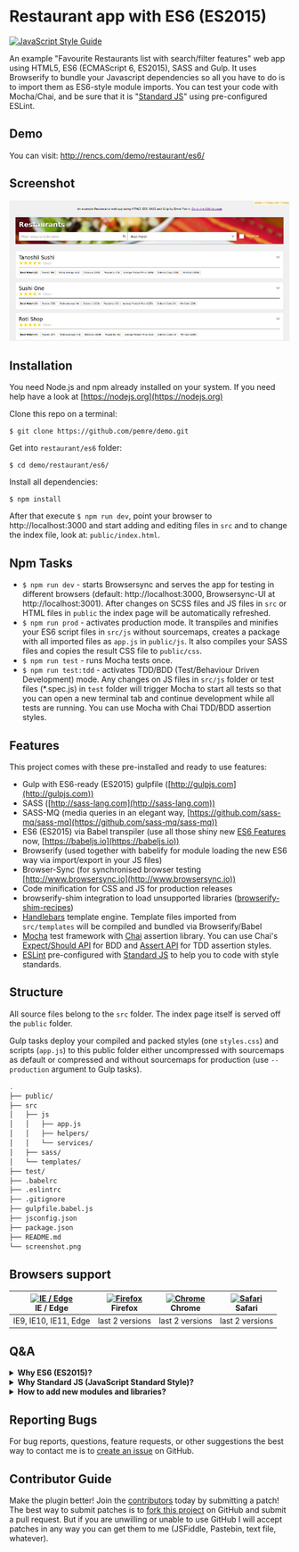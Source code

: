 # Restaurant app with ES6 (ES2015)

[![JavaScript Style Guide](https://cdn.rawgit.com/standard/standard/master/badge.svg)](https://github.com/standard/standard)

An example "Favourite Restaurants list with search/filter features" web app using HTML5, ES6 (ECMAScript 6, ES2015), SASS and Gulp. It uses Browserify to bundle your Javascript dependencies so all you have to do is to import them as ES6-style module imports. You can test your code with Mocha/Chai, and be sure that it is "[Standard JS](https://standardjs.com)" using pre-configured ESLint.

## Demo

You can visit: http://rencs.com/demo/restaurant/es6/

## Screenshot
![Screenshot](screenshot.png?raw=true "Screenshot")

## Installation

You need Node.js and npm already installed on your system. If you need help have a look at [https://nodejs.org](https://nodejs.org)

Clone this repo on a terminal:
```
$ git clone https://github.com/pemre/demo.git
```

Get into `restaurant/es6` folder:
```
$ cd demo/restaurant/es6/
```

Install all dependencies:

```
$ npm install
```

After that execute `$ npm run dev`, point your browser to http://localhost:3000 and start adding and editing files in `src` and to change the index file, look at: `public/index.html`.

## Npm Tasks

* `$ npm run dev` - starts Browsersync and serves the app for testing in different browsers (default: http://localhost:3000, Browsersync-UI at http://localhost:3001). After changes on SCSS files and JS files in `src` or HTML files in `public` the index page will be automatically refreshed.
* `$ npm run prod` - activates production mode. It transpiles and minifies your ES6 script files in `src/js` without sourcemaps, creates a package with all imported files as `app.js` in `public/js`. It also compiles your SASS files and copies the result CSS file to `public/css`.
* `$ npm run test` - runs Mocha tests once.
* `$ npm run test:tdd` - activates TDD/BDD (Test/Behaviour Driven Development) mode. Any changes on JS files in `src/js` folder or test files (*.spec.js) in `test` folder will trigger Mocha to start all tests so that you can open a new terminal tab and continue development while all tests are running. You can use Mocha with Chai TDD/BDD assertion styles.

## Features

This project comes with these pre-installed and ready to use features:

- Gulp with ES6-ready (ES2015) gulpfile ([http://gulpjs.com](http://gulpjs.com))
- SASS ([http://sass-lang.com](http://sass-lang.com))
- SASS-MQ (media queries in an elegant way, [https://github.com/sass-mq/sass-mq](https://github.com/sass-mq/sass-mq))
- ES6 (ES2015) via Babel transpiler (use all those shiny new [ES6 Features](http://es6-features.org) now, [https://babeljs.io](https://babeljs.io))
- Browserify (used together with babelify for module loading the new ES6 way via import/export in your JS files)
- Browser-Sync (for synchronised browser testing [http://www.browsersync.io](http://www.browsersync.io))
- Code minification for CSS and JS for production releases
- browserify-shim integration to load unsupported libraries ([browserify-shim-recipes](https://github.com/thlorenz/browserify-shim/wiki/browserify-shim-recipes))
- [Handlebars](http://handlebarsjs.com) template engine. Template files imported from `src/templates` will be compiled and bundled via Browserify/Babel
- [Mocha](https://mochajs.org) test framework with [Chai](http://chaijs.com) assertion library. You can use Chai's [Expect/Should API](http://chaijs.com/api/bdd) for BDD and [Assert API](http://chaijs.com/api/assert) for TDD assertion styles.
- [ESLint](http://eslint.org) pre-configured with [Standard JS](https://standardjs.com) to help you to code with style standards.

## Structure

All source files belong to the `src` folder. The index page itself is served off the `public` folder.

Gulp tasks deploy your compiled and packed styles (one `styles.css`) and scripts (`app.js`) to this public folder either uncompressed with sourcemaps as default or compressed and without sourcemaps for production (use `--production` argument to Gulp tasks).

```bash
.
├── public/
├── src
│   ├── js
│   │   ├── app.js
│   │   ├── helpers/
│   │   └── services/
│   ├── sass/
│   └── templates/
├── test/
├── .babelrc
├── .eslintrc
├── .gitignore
├── gulpfile.babel.js
├── jsconfig.json
├── package.json
├── README.md
└── screenshot.png
```

## Browsers support

| [<img src="https://raw.githubusercontent.com/godban/browsers-support-badges/master/src/images/edge.png" alt="IE / Edge" width="16px" height="16px" />](http://godban.github.io/browsers-support-badges/)</br>IE / Edge | [<img src="https://raw.githubusercontent.com/godban/browsers-support-badges/master/src/images/firefox.png" alt="Firefox" width="16px" height="16px" />](http://godban.github.io/browsers-support-badges/)</br>Firefox | [<img src="https://raw.githubusercontent.com/godban/browsers-support-badges/master/src/images/chrome.png" alt="Chrome" width="16px" height="16px" />](http://godban.github.io/browsers-support-badges/)</br>Chrome | [<img src="https://raw.githubusercontent.com/godban/browsers-support-badges/master/src/images/safari.png" alt="Safari" width="16px" height="16px" />](http://godban.github.io/browsers-support-badges/)</br>Safari |
| --------- | --------- | --------- | --------- |
| IE9, IE10, IE11, Edge| last 2 versions| last 2 versions| last 2 versions

## Q&A

<details>
<summary>
  <b>Why ES6 (ES2015)?</b>
</summary>

For many reasons: Classes, fat arrow functions, generators, promises and the new modules system can be used now using the great **Babel** transpiler that makes them available for ES5 that is supported in all modern browsers. You can check out ES6 [features](http://es6-features.org).
</details>

<details>
<summary>
  <b>Why Standard JS (JavaScript Standard Style)?</b>
</summary>

Shortly; because it brings a standard style to your Javascript files. If you are curious, you should visit Standard JS page for [detailed reasons](https://standardjs.com/index.html#why-should-i-use-javascript-standard-style).
</details>

<details>
<summary>
  <b>How to add new modules and libraries?</b>
</summary>

To add dependencies you can always use npm. If your preferred library is not available as npm package or has no `package.json` file, you can use [napa](https://www.npmjs.com/package/napa) to install such packages from Git or add them manually to `src/vendor`.

But of course your are free to add Bower or jspm or another JS package manager to this project.
</details>

## Reporting Bugs
For bug reports, questions, feature requests, or other suggestions the best way to contact me is to [create an issue][newissue] on GitHub.

[newissue]: https://github.com/pemre/demo/issues/new

## Contributor Guide
Make the plugin better! Join the [contributors] today by submitting a patch! The best way to submit patches is to [fork this project][fork] on GitHub and submit a pull request. But if you are unwilling or unable to use GitHub I will accept patches in any way you can get them to me (JSFiddle, Pastebin, text file, whatever).

[contributors]: https://github.com/pemre/demo/graphs/contributors
[fork]: https://github.com/pemre/demo/fork
